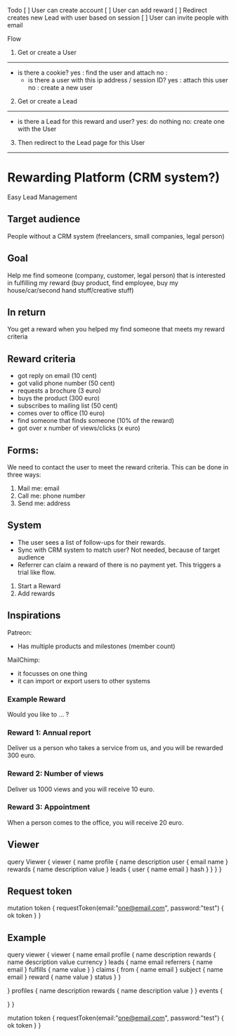 

Todo
[ ] User can create account
[ ] User can add reward
[ ] Redirect creates new Lead with user based on session
[ ] User can invite people with email


Flow

1. Get or create a User
-----------------------

- is there a cookie?
  yes : find the user and attach
  no :
    - is there a user with this ip address / session ID?
      yes : attach this user
      no : create a new user

2. Get or create a Lead
-----------------------

- is there a Lead for this reward and user?
  yes: do nothing
  no: create one with the User

3. Then redirect to the Lead page for this User
-----------------------------------------------


Rewarding Platform (CRM system?)
================================

Easy Lead Management

## Target audience
People without a CRM system (freelancers, small companies, legal person)

## Goal
Help me find someone (company, customer, legal person) that is interested
in fulfilling my reward (buy product, find employee, buy my house/car/second hand stuff/creative stuff)

## In return
You get a reward when you helped my find someone that meets my reward criteria

## Reward criteria
- got reply on email (10 cent)
- got valid phone number (50 cent)
- requests a brochure (3 euro)
- buys the product (300 euro)
- subscribes to mailing list (50 cent)
- comes over to office (10 euro)
- find someone that finds someone (10% of the reward)
- got over x number of views/clicks (x euro)

## Forms:
We need to contact the user to meet the reward criteria.
This can be done in three ways:
1. Mail me: email
2. Call me: phone number
3. Send me: address

## System
- The user sees a list of follow-ups for their rewards.
- Sync with CRM system to match user? Not needed, because of target audience
- Referrer can claim a reward of there is no payment yet. This triggers a trial like flow.


1. Start a Reward
2. Add rewards

## Inspirations

Patreon:
- Has multiple products and milestones (member count)

MailChimp:
- it focusses on one thing
- it can import or export users to other systems


### Example Reward

Would you like to ... ?

### Reward 1: Annual report
Deliver us a person who takes a service from us, and you will be rewarded 300 euro.

### Reward 2: Number of views
Deliver us 1000 views and you will receive 10 euro.

### Reward 3: Appointment
When a person comes to the office, you will receive 20 euro.  




## Viewer
query Viewer {
  viewer {
    name
    profile {
      name
      description
      user {
        email
        name
      }
      rewards {
        name
        description
        value
      }
      leads {
        user {
          name
          email
        }
        hash
      }
    }
  }
}

## Request token
mutation token {
  requestToken(email:"one@email.com", password:"test") {
    ok
    token
  }
}


## Example
query viewer {
  viewer {
    name
    email
    profile {
      name
      description
      rewards {
        name
        description
        value
        currency
      }
      leads {
        name
        email
        referrers {
          name
          email
        }
        fulfills {
          name
          value
        }
      }
      claims {
        from {
          name
          email
        }
        subject {
          name
          email
        }
        reward {
          name
          value
        }
        status
      }
    }

  }
  profiles {
    name
    description
    rewards {
      name
      description
      value
    }
  }
  events {

  }
}

mutation token {
  requestToken(email:"one@email.com", password:"test") {
    ok
    token
  }
}
